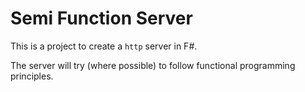 # Semi Function Server

This is a project to create a `http` server in F#.

The server will try (where possible) to follow functional
programming principles.